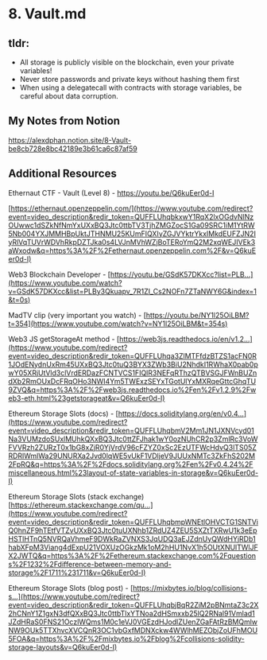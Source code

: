 # 8. Vault.md

## tldr:
- All storage is publicly visible on the blockchain, even your private variables!
- Never store passwords and private keys without hashing them first
- When using a delegatecall with contracts with storage variables, be careful about data corruption.

## My Notes from Notion
https://alexdphan.notion.site/8-Vault-be8cb728e8bc42189e3b61ca6c87af59

## Additional Resources

Ethernaut CTF - Vault (Level 8) -
https://youtu.be/Q6kuEer0d-I

[https://ethernaut.openzeppelin.com/](https://www.youtube.com/redirect?event=video_description&redir_token=QUFFLUhqbkxwY1RqX2lxOGdvNlNzOUwwc1dSZkNfNmYxUXxBQ3Jtc0ttbTV3TjhZMGZocS1Ga09SRC1iM1YtRW5Nb004YXJMMHBpUktJTHNMU25KUmFIQXIyZGJVYktrYkxIMkdEUFZJN2IyRlVqTUVrWDVhRkpDZTJka0s4LVJnMVhWZjBoTERoYmQ2M2xqWEJIVEk3aWxodw&q=https%3A%2F%2Fethernaut.openzeppelin.com%2F&v=Q6kuEer0d-I)

Web3 Blockchain Developer -
[https://youtu.be/GSdK57DKXcc?list=PLB...](https://www.youtube.com/watch?v=GSdK57DKXcc&list=PLBy3Qkuapv_7R1ZI_Cs2NOFn7ZTaNWY6G&index=1&t=0s)

MadTV clip (very important you watch) -
[https://youtu.be/NY1l25OiLBM?t=354](https://www.youtube.com/watch?v=NY1l25OiLBM&t=354s)

Web3 JS getStorageAt method -
[https://web3js.readthedocs.io/en/v1.2...](https://www.youtube.com/redirect?event=video_description&redir_token=QUFFLUhqa3ZlMTFfdzBTZS1acFN0R1JOdENydnUxRm45UXxBQ3Jtc0tuQ3BYX3ZWb3BiU2NhdkI1RWhaX0pab0pwY05XRjUtVld3clVrdERDazFCNTVCS1FIQlR3NEFqRThzQTBVSGJFWnBUZndXb2RmOUxDcFRqOHo3NWI4Ym5TWExzSEYxTGotUlYxMXRqeGttcGhqTU9ZVQ&q=https%3A%2F%2Fweb3js.readthedocs.io%2Fen%2Fv1.2.9%2Fweb3-eth.html%23getstorageat&v=Q6kuEer0d-I)

Ethereum Storage Slots (docs) -
[https://docs.soliditylang.org/en/v0.4...](https://www.youtube.com/redirect?event=video_description&redir_token=QUFFLUhqbmV2Mm1JN1JXNVcyd01Na3VUMzdoSUxlMUhkQXxBQ3Jtc0ttZFJhak1wY0ozNUhCR2p3ZmlRc3VoWFVVRzh2ZURzT0x1bG8xZjR0YjVrdV96cFZYZ0xSc2EzUTFWcHdvQ3lTS05ZRDRlWmlWa29UNURXa2Jvd0lqWE5vUkF1VDljeV9JUUxNMTc3ZkFhS202M2FpRQ&q=https%3A%2F%2Fdocs.soliditylang.org%2Fen%2Fv0.4.24%2Fmiscellaneous.html%23layout-of-state-variables-in-storage&v=Q6kuEer0d-I)

Ethereum Storage Slots (stack exchange)
[https://ethereum.stackexchange.com/qu...](https://www.youtube.com/redirect?event=video_description&redir_token=QUFFLUhqbmpWNEtlOHVCTG1SNTViQ0hnZF9hTEtfVTZvUXxBQ3Jtc0tuUXNhb1ZRdUZ4ZEU5SXZtTXRwU1k3eEpHSTlHTnQ5NVRQaVhmeF9DWkRaZVNXS3JqUDQ3aEJZdnUyQWdHYjRDb1habXFpM3Viang4dExpU21VOXUzOGkzMk1oM2hHU1NvX1h5OUtXNUlTWlJFX2JWTQ&q=https%3A%2F%2Fethereum.stackexchange.com%2Fquestions%2F1232%2Fdifference-between-memory-and-storage%2F1711%231711&v=Q6kuEer0d-I)

Ethereum Storage Slots (blog post) -
[https://mixbytes.io/blog/collisions-s...](https://www.youtube.com/redirect?event=video_description&redir_token=QUFFLUhqbjBqR2ZjM2pBNmtaZ3c2X2hCNnY1Z1gxN3dfQXxBQ3Jtc0ttbTlxYTNoa2dHSmxxb25lQ2RNal91Vmlad1JZdHRaS0FNS21OczlWQms1M0c1eVJ0VGEzdHJodlZUenZGaFAtRzBMQmlwNW9OUk5TTXhvcXVCQnR3OC1vbGxfMDNXckw4WWlhMEZObjZoUFhMOU5FOA&q=https%3A%2F%2Fmixbytes.io%2Fblog%2Fcollisions-solidity-storage-layouts&v=Q6kuEer0d-I)
